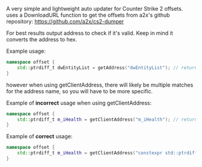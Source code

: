 A very simple and lightweight auto updater for Counter Strike 2 offsets. uses a DownloadURL function to get the offsets from a2x's github repository: https://github.com/a2x/cs2-dumper

For best results output address to check if it's valid. Keep in mind it converts the address to hex.

Example usage:

~~~cpp
namespace offset {
	std::ptrdiff_t dwEntityList = getAddress("dwEntityList"); // returns correct address because there is only one result for "dwEntityList"
}
~~~
however when using getClientAddress, there will likely be multiple matches for the address name, so you will have to be more specific.

Example of **incorrect** usage when using getClientAddress:
~~~cpp
namespace offset {
	std::ptrdiff_t m_iHealth = getClientAddress("m_iHealth"); // returns 0
}
~~~
Example of **correct** usage:
~~~cpp
namespace offset {
	std::ptrdiff_t m_iHealth = getClientAddress("constexpr std::ptrdiff_t m_iHealth = "); // returns correct address
}
~~~
